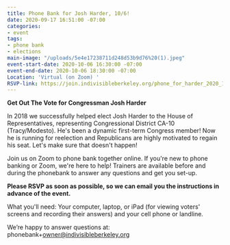 ```yaml
---
title: Phone Bank for Josh Harder, 10/6!
date: 2020-09-17 16:51:00 -07:00
categories:
- event
tags:
- phone bank
- elections
main-image: "/uploads/5e4e17238711d248d53b9d76%20(1).jpeg"
event-start-date: 2020-10-06 16:30:00 -07:00
event-end-date: 2020-10-06 18:30:00 -07:00
Location: 'Virtual (on Zoom) '
RSVP-link: https://join.indivisibleberkeley.org/phone_for_harder_2020_10_06
---
```


**Get Out The Vote for Congressman Josh Harder**

In 2018 we successfully helped elect Josh Harder to the House of Representatives, representing Congressional District CA-10 (Tracy/Modesto). He's been a dynamic first-term Congress member! Now he is running for reelection and Republicans are highly motivated to regain his seat. Let's make sure that doesn't happen!

Join us on Zoom to phone bank together online. If you're new to phone banking or Zoom, we're here to help! Trainers are available before and during the phonebank to answer any questions and get you set-up.

**Please RSVP as soon as possible, so we can email you the instructions in advance of the event.**

What you'll need: Your computer, laptop, or iPad (for viewing voters' screens and recording their answers) and your cell phone or landline.

We’re happy to answer questions at: phonebank\+owner@indivisibleberkeley.org